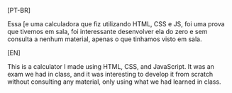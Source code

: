 [PT-BR]

Essa [e uma calculadora que fiz utilizando HTML, CSS e JS, foi uma prova que tivemos em sala, foi interessante desenvolver ela do zero e sem consulta a nenhum material, apenas o que tinhamos visto em sala.

[EN]

This is a calculator I made using HTML, CSS, and JavaScript. It was an exam we had in class, and it was interesting to develop it from scratch without consulting any material, only using what we had learned in class.
